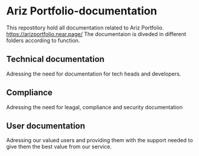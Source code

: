 # Ariz Portfolio-documentation
This repostitory hold all documentation related to Ariz Portfolio. https://arizportfolio.near.page/
The documentaion is diveded in different folders according to function. 
## Technical documentation
Adressing the need for documentation for tech heads and developers.
## Compliance
Adressing the need for leagal, compliance and security documentation
## User documentation
Adressing our valued users and providing them with the support needed to give them the best value from our service.
